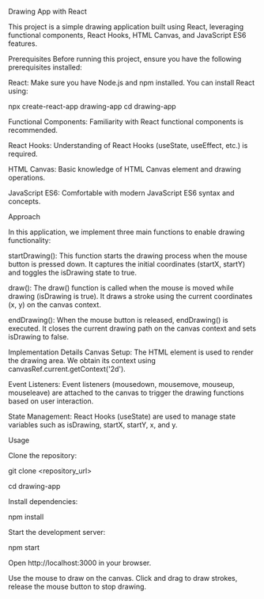 Drawing App with React

This project is a simple drawing application built using React, leveraging functional components, React Hooks, HTML Canvas, and JavaScript ES6 features.

Prerequisites
Before running this project, ensure you have the following prerequisites installed:

React: Make sure you have Node.js and npm installed. You can install React using:

npx create-react-app drawing-app
cd drawing-app

Functional Components: Familiarity with React functional components is recommended.

React Hooks: Understanding of React Hooks (useState, useEffect, etc.) is required.

HTML Canvas: Basic knowledge of HTML Canvas element and drawing operations.

JavaScript ES6: Comfortable with modern JavaScript ES6 syntax and concepts.

Approach

In this application, we implement three main functions to enable drawing functionality:

startDrawing(): This function starts the drawing process when the mouse button is pressed down. It captures the initial coordinates (startX, startY) and toggles the isDrawing state to true.

draw(): The draw() function is called when the mouse is moved while drawing (isDrawing is true). It draws a stroke using the current coordinates (x, y) on the canvas context.

endDrawing(): When the mouse button is released, endDrawing() is executed. It closes the current drawing path on the canvas context and sets isDrawing to false.

Implementation Details
Canvas Setup: The HTML <canvas> element is used to render the drawing area. We obtain its context using canvasRef.current.getContext('2d').

Event Listeners: Event listeners (mousedown, mousemove, mouseup, mouseleave) are attached to the canvas to trigger the drawing functions based on user interaction.

State Management: React Hooks (useState) are used to manage state variables such as isDrawing, startX, startY, x, and y.

Usage

Clone the repository:

git clone <repository_url>

cd drawing-app

Install dependencies:

npm install

Start the development server:

npm start

Open http://localhost:3000 in your browser.

Use the mouse to draw on the canvas. Click and drag to draw strokes, release the mouse button to stop drawing.

